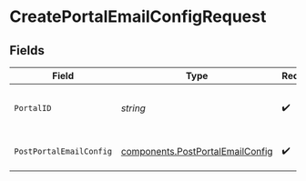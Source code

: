 # CreatePortalEmailConfigRequest


## Fields

| Field                                                                                | Type                                                                                 | Required                                                                             | Description                                                                          | Example                                                                              |
| ------------------------------------------------------------------------------------ | ------------------------------------------------------------------------------------ | ------------------------------------------------------------------------------------ | ------------------------------------------------------------------------------------ | ------------------------------------------------------------------------------------ |
| `PortalID`                                                                           | *string*                                                                             | :heavy_check_mark:                                                                   | ID of the portal.                                                                    | f32d905a-ed33-46a3-a093-d8f536af9a8a                                                 |
| `PostPortalEmailConfig`                                                              | [components.PostPortalEmailConfig](../../models/components/postportalemailconfig.md) | :heavy_check_mark:                                                                   | Create a portal email configuration.                                                 |                                                                                      |